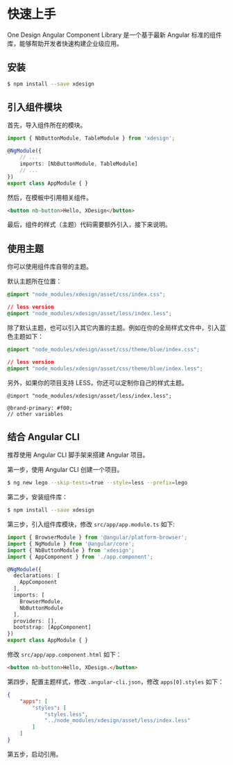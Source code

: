 # 快速上手

One Design Angular Component Library 是一个基于最新 Angular 标准的组件库，能够帮助开发者快速构建企业级应用。

## 安装

```bash
$ npm install --save xdesign
```

## 引入组件模块

首先，导入组件所在的模块。

```typescript
import { NbButtonModule, TableModule } from 'xdesign';

@NgModule({
    // ...
    imports: [NbButtonModule, TableModule]
    // ...
})
export class AppModule { }
```

然后，在模板中引用相关组件。

```html
<button nb-button>Hello, XDesign</button>
```

最后，组件的样式（主题）代码需要额外引入，接下来说明。

## 使用主题

你可以使用组件库自带的主题。

默认主题所在位置：

```css
@import "node_modules/xdesign/asset/css/index.css";

// less version
@import "node_modules/xdesign/asset/less/index.less";
```

除了默认主题，也可以引入其它内置的主题。例如在你的全局样式文件中，引入蓝色主题如下：

```css
@import "node_modules/xdesign/asset/css/theme/blue/index.css";

// less version
@import "node_modules/xdesign/asset/css/theme/blue/index.less";
```

另外，如果你的项目支持 LESS，你还可以定制你自己的样式主题。

```less
@import "node_modules/xdesign/asset/less/index.less";

@brand-primary: #f00;
// other variables
```

## 结合 Angular CLI

推荐使用 Angular CLI 脚手架来搭建 Angular 项目。

第一步，使用 Angular CLI 创建一个项目。

```bash
$ ng new lego --skip-tests=true --style=less --prefix=lego
```

第二步，安装组件库：

```bash
$ npm install --save xdesign
```

第三步，引入组件库模块，修改 `src/app/app.module.ts` 如下:

```typescript
import { BrowserModule } from '@angular/platform-browser';
import { NgModule } from '@angular/core';
import { NbButtonModule } from 'xdesign';
import { AppComponent } from './app.component';

@NgModule({
  declarations: [
    AppComponent
  ],
  imports: [
    BrowserModule,
    NbButtonModule
  ],
  providers: [],
  bootstrap: [AppComponent]
})
export class AppModule { }
```

修改 `src/app/app.component.html` 如下：

```html
<button nb-button>Hello, XDesign.</button>
```

第四步，配置主题样式，修改 `.angular-cli.json`，修改 `apps[0].styles` 如下：

```json
{
    "apps": [
        "styles": [
            "styles.less",
            "../node_modules/xdesign/asset/less/index.less"
        ]
    ]
}
```

第五步，启动引用。
